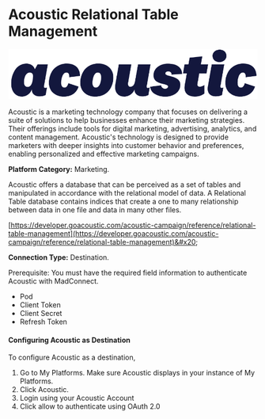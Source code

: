 # Acoustic Relational Table Management

![](<.gitbook/assets/image (69).png>)

Acoustic is a marketing technology company that focuses on delivering a suite of solutions to help businesses enhance their marketing strategies. Their offerings include tools for digital marketing, advertising, analytics, and content management. Acoustic's technology is designed to provide marketers with deeper insights into customer behavior and preferences, enabling personalized and effective marketing campaigns.&#x20;

**Platform Category:** Marketing.

Acoustic offers a database that can be perceived as a set of tables and manipulated in accordance with the relational model of data. A Relational Table database contains indices that create a one to many relationship between data in one file and data in many other files.

[https://developer.goacoustic.com/acoustic-campaign/reference/relational-table-management](https://developer.goacoustic.com/acoustic-campaign/reference/relational-table-management)&#x20;

**Connection Type:** Destination.

Prerequisite: You must have the required field information to authenticate Acoustic with MadConnect.

* Pod
* Client Token
* Client Secret
* Refresh Token

#### Configuring Acoustic as Destination

To configure Acoustic as a destination,

1. Go to My Platforms. Make sure Acoustic displays in your instance of My Platforms.
2. Click Acoustic.
3. Login using your Acoustic Account
4. Click allow to authenticate using OAuth 2.0
